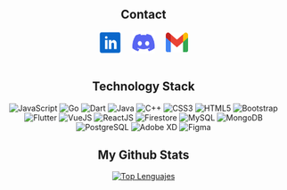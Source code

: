 <h2 align="center">Contact</h2>
<div align="center">
    <a href="https://www.linkedin.com/in/gian-marco-mora-tami-66233b20a/" target="_blank" title="Gian Marco Mora Tami"><img                   align="center" src="inIcon.svg" alt="" height="40" width="40" /></a>
    &nbsp;&nbsp;&nbsp;
    <a href="https://discord.com/users/Gian%20Marco#1137" target="_blank" title="Gian Marco#1137"><img align="center"                         src="discordIcon.svg" alt="" height="40" width="40" /></a>
    &nbsp;&nbsp;&nbsp;
    <a href="mailto:moragian6@gmail.com" target="_blank" title="moragian6@gmail.com"><img align="center" src="gmailIcon.svg" alt=""           height="35" width="40"/></a>
    <br>
    <br>
</div>

<h2 align="center">Technology Stack</h2>
<div align="center">
    <img src="https://img.shields.io/badge/javascript-%23323330.svg?style=for-the-badge&logo=javascript&logoColor=%23F7DF1E" alt="JavaScript">
    <img src="https://img.shields.io/badge/Go-00ADD8?logo=Go&logoColor=white&style=for-the-badge" alt="Go">
    <img src="https://img.shields.io/badge/Dart-0175C2?logo=dart&logoColor=white" alt="Dart">
    <img src="https://img.shields.io/badge/java-%23ED8B00.svg?style=for-the-badge&logo=openjdk&logoColor=white" alt="Java">
    <img src="https://img.shields.io/badge/c++-%2300599C.svg?style=for-the-badge&logo=c%2B%2B&logoColor=white" alt="C++">
    <img src="https://img.shields.io/badge/css3-%231572B6.svg?style=for-the-badge&logo=css3&logoColor=white" alt="CSS3">
    <img src="https://img.shields.io/badge/html5-%23E34F26.svg?style=for-the-badge&logo=html5&logoColor=white" alt="HTML5">
    <img src="https://img.shields.io/badge/bootstrap-%23563D7C.svg?style=for-the-badge&logo=bootstrap&logoColor=white" alt="Bootstrap">
    <img src="https://img.shields.io/badge/Flutter-02569B?style=flat&logo=flutter&logoColor=white" alt="Flutter">
    <img src="https://img.shields.io/badge/vuejs-%2335495e.svg?style=for-the-badge&logo=vuedotjs&logoColor=%234FC08D" alt="VueJS">
    <img src="https://img.shields.io/badge/-ReactJs-61DAFB?logo=react&logoColor=white&style=for-the-badge" alt="ReactJS">
    <img src="https://img.shields.io/badge/Firestore_Database-FFCA28?style=for-the-badge&logo=firebase&logoColor=black" alt="Firestore">
    <img src="https://img.shields.io/badge/mysql-%2300f.svg?style=for-the-badge&logo=mysql&logoColor=white" alt="MySQL">
    <img src="https://img.shields.io/badge/-MongoDB-13aa52?style=for-the-badge&logo=mongodb&logoColor=white" alt="MongoDB">
    <img src="https://img.shields.io/badge/postgresql-4169e1?style=for-the-badge&logo=postgresql&logoColor=white" alt="PostgreSQL">
    <img src="https://img.shields.io/badge/Adobe%20XD-470137?style=for-the-badge&logo=Adobe%20XD&logoColor=#FF61F6" alt="Adobe XD">
    <img src="https://img.shields.io/badge/figma-%23F24E1E.svg?style=for-the-badge&logo=figma&logoColor=white" alt="Figma">
    <br> 
</div>

<div align="center">
    <h2 align="center">My Github Stats</h2>
    <a href="https://github.com/anuraghazra/github-readme-stats">
        <img src="https://github-readme-stats.vercel.app/api/top-langs/?username=gianmt-06&layout=compact&theme=gotham" alt="Top    Lenguajes">
    </a>
</div>
